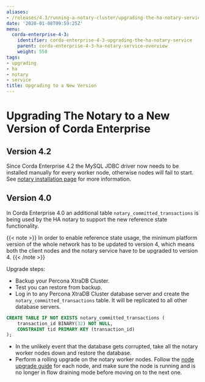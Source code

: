 ```yaml
---
aliases:
- /releases/4.3/running-a-notary-cluster/upgrading-the-ha-notary-service.html
date: '2020-01-08T09:59:25Z'
menu:
  corda-enterprise-4-3:
    identifier: corda-enterprise-4-3-upgrading-the-ha-notary-service
    parent: corda-enterprise-4-3-ha-notary-service-overview
    weight: 550
tags:
- upgrading
- ha
- notary
- service
title: Upgrading to a New Version
---
```



# Upgrading The Notary to a New Version of Corda Enterprise

## Version 4.2

Since Corda Enterprise 4.2 the MySQL JDBC driver now needs to be installed manually for every worker node, otherwise nodes will fail to start.
See [notary installation page](installing-the-notary-service.md#mysql-driver) for more information.

## Version 4.0

In Corda Enterprise 4.0 an additional table `notary_committed_transactions` is being used by the HA notary to support the new reference state functionality.

{{< note >}}
In order to enable reference state usage, the minimum platform version of the whole network has to be updated to version 4, which means
both the client nodes and the notary service have to be upgraded to version 4.
{{< /note >}}

Upgrade steps:

* Backup your Percona XtraDB Cluster.
* Test you can restore from backup.
* Log in to any Percona XtraDB Cluster database server and create the `notary_committed_transactions` table. It will be replicated to all other database servers.

```sql
CREATE TABLE IF NOT EXISTS notary_committed_transactions (
    transaction_id BINARY(32) NOT NULL,
    CONSTRAINT tid PRIMARY KEY (transaction_id)
);
```

* In the unlikely event that the database gets corrupted, take all the notary worker nodes down and restore the database.
* Perform a rolling upgrade on the notary worker nodes. Follow the [node upgrade guide](../node-upgrade-notes.md) for each node, and make sure the node is running and is no longer in flow draining mode before moving on to the next one.
